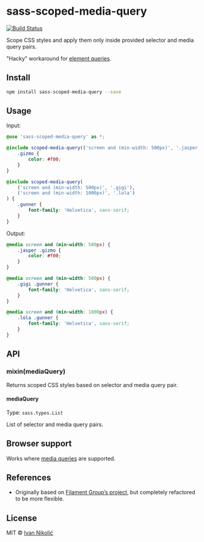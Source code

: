 # sass-scoped-media-query

[![Build Status][ci-img]][ci]

Scope CSS styles and apply them only inside provided selector and media query
pairs.

"Hacky" workaround for
[element queries](https://www.filamentgroup.com/lab/element-query-workarounds.html).

## Install

```sh
npm install sass-scoped-media-query --save
```

## Usage

Input:

```scss
@use 'sass-scoped-media-query' as *;

@include scoped-media-query(('screen and (min-width: 500px)', '.jasper')) {
	.gizmo {
		color: #f00;
	}
}

@include scoped-media-query(
	('screen and (min-width: 500px)', '.gigi'),
	('screen and (min-width: 1000px)', '.lola')
) {
	.gunner {
		font-family: 'Helvetica', sans-serif;
	}
}
```

Output:

```css
@media screen and (min-width: 500px) {
	.jasper .gizmo {
		color: #f00;
	}
}

@media screen and (min-width: 500px) {
	.gigi .gunner {
		font-family: 'Helvetica', sans-serif;
	}
}

@media screen and (min-width: 1000px) {
	.lola .gunner {
		font-family: 'Helvetica', sans-serif;
	}
}
```

## API

### mixin(mediaQuery)

Returns scoped CSS styles based on selector and media query pair.

#### mediaQuery

Type: `sass.types.List`

List of selector and media query pairs.

## Browser support

Works where [media queries](http://caniuse.com/#feat=css-mediaqueries) are
supported.

## References

-   Originally based on
    [Filament Group’s project](https://github.com/filamentgroup/scoped-media-query),
    but completely refactored to be more flexible.

## License

MIT © [Ivan Nikolić](http://ivannikolic.com)

<!-- prettier-ignore-start -->

[ci]: https://travis-ci.org/niksy/sass-scoped-media-query
[ci-img]: https://img.shields.io/travis/niksy/sass-scoped-media-query.svg

<!-- prettier-ignore-end -->
